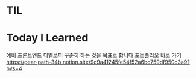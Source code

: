 # TIL
Today I Learned
=== 
예비 프론트엔드 디벨로퍼
꾸준히 하는 것을 목표로 합니다
포트폴리오 바로 가기 https://pear-path-34b.notion.site/9c9a41245fe54f52a6bc759df950c3a9?pvs=4
